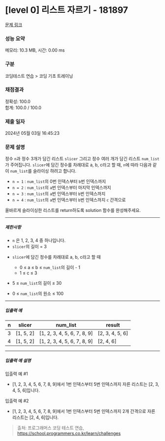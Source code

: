 # [level 0] 리스트 자르기 - 181897 

[문제 링크](https://school.programmers.co.kr/learn/courses/30/lessons/181897) 

### 성능 요약

메모리: 10.3 MB, 시간: 0.00 ms

### 구분

코딩테스트 연습 > 코딩 기초 트레이닝

### 채점결과

정확성: 100.0<br/>합계: 100.0 / 100.0

### 제출 일자

2024년 05월 03일 16:45:23

### 문제 설명

<p style="user-select: auto !important;">정수 <code style="user-select: auto !important;">n</code>과 정수 3개가 담긴 리스트 <code style="user-select: auto !important;">slicer</code> 그리고 정수 여러 개가 담긴 리스트 <code style="user-select: auto !important;">num_list</code>가 주어집니다. <code style="user-select: auto !important;">slicer</code>에 담긴 정수를 차례대로 a, b, c라고 할 때, <code style="user-select: auto !important;">n</code>에 따라 다음과 같이 <code style="user-select: auto !important;">num_list</code>를 슬라이싱 하려고 합니다.</p>

<ul style="user-select: auto !important;">
<li style="user-select: auto !important;"><code style="user-select: auto !important;">n = 1</code> : <code style="user-select: auto !important;">num_list</code>의 0번 인덱스부터 <code style="user-select: auto !important;">b</code>번 인덱스까지</li>
<li style="user-select: auto !important;"><code style="user-select: auto !important;">n = 2</code> : <code style="user-select: auto !important;">num_list</code>의 <code style="user-select: auto !important;">a</code>번 인덱스부터 마지막 인덱스까지</li>
<li style="user-select: auto !important;"><code style="user-select: auto !important;">n = 3</code> : <code style="user-select: auto !important;">num_list</code>의 <code style="user-select: auto !important;">a</code>번 인덱스부터 <code style="user-select: auto !important;">b</code>번 인덱스까지</li>
<li style="user-select: auto !important;"><code style="user-select: auto !important;">n = 4</code> : <code style="user-select: auto !important;">num_list</code>의 <code style="user-select: auto !important;">a</code>번 인덱스부터 <code style="user-select: auto !important;">b</code>번 인덱스까지 <code style="user-select: auto !important;">c</code> 간격으로</li>
</ul>

<p style="user-select: auto !important;">올바르게 슬라이싱한 리스트를 return하도록 solution 함수를 완성해주세요.</p>

<hr style="user-select: auto !important;">

<h5 style="user-select: auto !important;">제한사항</h5>

<ul style="user-select: auto !important;">
<li style="user-select: auto !important;"><code style="user-select: auto !important;">n</code> 은 1, 2, 3, 4 중 하나입니다.</li>
<li style="user-select: auto !important;"><code style="user-select: auto !important;">slicer</code>의 길이 = 3</li>
<li style="user-select: auto !important;"><p style="user-select: auto !important;"><code style="user-select: auto !important;">slicer</code>에 담긴 정수를 차례대로 a, b, c라고 할 때</p>

<ul style="user-select: auto !important;">
<li style="user-select: auto !important;">0 ≤ a ≤ b ≤ <code style="user-select: auto !important;">num_list</code>의 길이 - 1 </li>
<li style="user-select: auto !important;">1 ≤ c ≤ 3</li>
</ul></li>
<li style="user-select: auto !important;"><p style="user-select: auto !important;">5 ≤ <code style="user-select: auto !important;">num_list</code>의 길이 ≤ 30</p></li>
<li style="user-select: auto !important;"><p style="user-select: auto !important;">0 ≤ <code style="user-select: auto !important;">num_list</code>의 원소 ≤ 100</p></li>
</ul>

<hr style="user-select: auto !important;">

<h5 style="user-select: auto !important;">입출력 예</h5>
<table class="table" style="user-select: auto !important;">
        <thead style="user-select: auto !important;"><tr style="user-select: auto !important;">
<th style="user-select: auto !important;">n</th>
<th style="user-select: auto !important;">slicer</th>
<th style="user-select: auto !important;">num_list</th>
<th style="user-select: auto !important;">result</th>
</tr>
</thead>
        <tbody style="user-select: auto !important;"><tr style="user-select: auto !important;">
<td style="user-select: auto !important;">3</td>
<td style="user-select: auto !important;">[1, 5, 2]</td>
<td style="user-select: auto !important;">[1, 2, 3, 4, 5, 6, 7, 8, 9]</td>
<td style="user-select: auto !important;">[2, 3, 4, 5, 6]</td>
</tr>
<tr style="user-select: auto !important;">
<td style="user-select: auto !important;">4</td>
<td style="user-select: auto !important;">[1, 5, 2]</td>
<td style="user-select: auto !important;">[1, 2, 3, 4, 5, 6, 7, 8, 9]</td>
<td style="user-select: auto !important;">[2, 4, 6]</td>
</tr>
</tbody>
      </table>
<hr style="user-select: auto !important;">

<h5 style="user-select: auto !important;">입출력 예 설명</h5>

<p style="user-select: auto !important;">입출력 예 #1</p>

<ul style="user-select: auto !important;">
<li style="user-select: auto !important;">[1, 2, 3, 4, 5, 6, 7, 8, 9]에서 1번 인덱스부터 5번 인덱스까지 자른 리스트는 [2, 3, 4, 5, 6]입니다.</li>
</ul>

<p style="user-select: auto !important;">입출력 예 #2</p>

<ul style="user-select: auto !important;">
<li style="user-select: auto !important;">[1, 2, 3, 4, 5, 6, 7, 8, 9]에서 1번 인덱스부터 5번 인덱스까지 2개 간격으로 자른 리스트는 [2, 4, 6]입니다.</li>
</ul>


> 출처: 프로그래머스 코딩 테스트 연습, https://school.programmers.co.kr/learn/challenges
